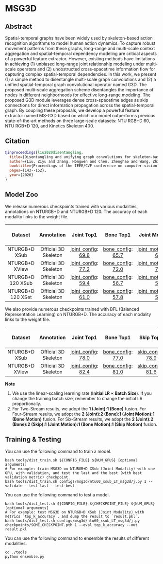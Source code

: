 # MSG3D

## Abstract

Spatial-temporal graphs have been widely used by skeleton-based action recognition algorithms to model human action dynamics. To capture robust movement patterns from these graphs, long-range and multi-scale context aggregation and spatial-temporal dependency modeling are critical aspects of a powerful feature extractor. However, existing methods have limitations in achieving (1) unbiased long-range joint relationship modeling under multi-scale operators and (2) unobstructed cross-spacetime information flow for capturing complex spatial-temporal dependencies. In this work, we present (1) a simple method to disentangle multi-scale graph convolutions and (2) a unified spatial-temporal graph convolutional operator named G3D. The proposed multi-scale aggregation scheme disentangles the importance of nodes in different neighborhoods for effective long-range modeling. The proposed G3D module leverages dense cross-spacetime edges as skip connections for direct information propagation across the spatial-temporal graph. By coupling these proposals, we develop a powerful feature extractor named MS-G3D based on which our model outperforms previous state-of-the-art methods on three large-scale datasets: NTU RGB+D 60, NTU RGB+D 120, and Kinetics Skeleton 400.

## Citation

```BibTeX
@inproceedings{liu2020disentangling,
  title={Disentangling and unifying graph convolutions for skeleton-based action recognition},
  author={Liu, Ziyu and Zhang, Hongwen and Chen, Zhenghao and Wang, Zhiyong and Ouyang, Wanli},
  booktitle={Proceedings of the IEEE/CVF conference on computer vision and pattern recognition},
  pages={143--152},
  year={2020}
}
```

## Model Zoo

We release numerous checkpoints trained with various modalities, annotations on NTURGB+D and NTURGB+D 120. The accuracy of each modality links to the weight file.

| Dataset | Annotation | Joint Top1 | Bone Top1 | Joint Motion Top1 | Bone Motion Top1 | Two-Stream Top1 | Four Stream Top1 |
| :---: | :---: | :---: | :---: | :---: | :---: | :---: | :---: |
| NTURGB+D XSub | Official 3D Skeleton | [joint_config](/configs/msg3d/ntu60_xsub_LT_msg3d/j.py): [69.8](https://drive.google.com/drive/folders/11EwlgF88jADIinH446ARGV8GLzm4wedh?usp=share_link) | [bone_config](/configs/msg3d/ntu60_xsub_LT_msg3d/b.py): [65.7](https://drive.google.com/drive/folders/11EwlgF88jADIinH446ARGV8GLzm4wedh?usp=share_link) | [joint_motion_config](/configs/msg3d/ntu60_xsub_LT_msg3d/jm.py): [66.3](https://drive.google.com/drive/folders/11EwlgF88jADIinH446ARGV8GLzm4wedh?usp=share_link) | [bone_motion_config](/configs/msg3d/ntu60_xsub_LT_msg3d/bm.py): [65.5](https://drive.google.com/drive/folders/11EwlgF88jADIinH446ARGV8GLzm4wedh?usp=share_link) | 72.1 | 74.8 |
| NTURGB+D XView | Official 3D Skeleton | [joint_config](/configs/msg3d/ntu60_xview_LT_msg3d/j.py): [77.2](https://drive.google.com/drive/folders/1qUZJvNwWYzXzowR0rbydxTEakHDLczLL?usp=share_link) | [bone_config](/configs/msg3d/ntu60_xview_LT_msg3d/b.py): [72.0](https://drive.google.com/drive/folders/1qUZJvNwWYzXzowR0rbydxTEakHDLczLL?usp=share_link) | [joint_motion_config](/configs/msg3d/ntu60_xview_LT_msg3d/jm.py): [72.4](https://drive.google.com/drive/folders/1qUZJvNwWYzXzowR0rbydxTEakHDLczLL?usp=share_link) | [bone_motion_config](/configs/msg3d/ntu60_xview_LT_msg3d/bm.py): [68.3](https://drive.google.com/drive/folders/1qUZJvNwWYzXzowR0rbydxTEakHDLczLL?usp=share_link) | 78.4 | 80.9 |
| NTURGB+D 120 XSub | Official 3D Skeleton | [joint_config](/configs/msg3d/ntu120_xsub_LT_msg3d/j.py): [59.4](https://drive.google.com/drive/folders/1qUZJvNwWYzXzowR0rbydxTEakHDLczLL?usp=share_linkh) | [bone_config](/configs/msg3d/ntu120_xsub_LT_msg3d/b.py): [56.7](https://drive.google.com/drive/folders/1qUZJvNwWYzXzowR0rbydxTEakHDLczLL?usp=share_link) | [joint_motion_config](/configs/msg3d/ntu120_xsub_LT_msg3d/jm.py): [56.6](https://drive.google.com/drive/folders/1qUZJvNwWYzXzowR0rbydxTEakHDLczLL?usp=share_link) | [bone_motion_config](/configs/msg3d/ntu120_xsub_LT_msg3d/bm.py): [52.3](https://drive.google.com/drive/folders/1qUZJvNwWYzXzowR0rbydxTEakHDLczLL?usp=share_link) | 61.0 | 62.7 |
| NTURGB+D 120 XSet | Official 3D Skeleton | [joint_config](/configs/msg3d/ntu120_xset_LT_msg3d/j.py): [61.0](https://drive.google.com/drive/folders/16ewnOb3QVen9CJuLzMdupzOyM6PIFlKV?usp=share_link) | [bone_config](/configs/msg3d/ntu120_xset_LT_msg3d/b.py): [57.8](https://drive.google.com/drive/folders/16ewnOb3QVen9CJuLzMdupzOyM6PIFlKV?usp=share_link) | [joint_motion_config](/configs/msg3d/ntu120_xset_LT_msg3d/jm.py): [59.4](https://drive.google.com/drive/folders/16ewnOb3QVen9CJuLzMdupzOyM6PIFlKV?usp=share_link) | [bone_motion_config](/configs/msg3d/ntu120_xset_LT_msg3d/bm.py): [54.6](https://drive.google.com/drive/folders/16ewnOb3QVen9CJuLzMdupzOyM6PIFlKV?usp=share_link) | 62.2 | 64.6 |

We also provide numerous checkpoints trained with BFL (Balanced Representation Learning) on NTURGB+D. The accuracy of each modality links to the weight file.

| Dataset | Annotation | Joint Top1 | Bone Top1 | Skip Top1 | Joint Motion Top1 | Bone Motion Top1 | Skip Motion Top1 | Two-Stream Top1 | Four Stream Top1 | Six Stream Top1|
| :---: | :---: | :---: | :---: | :---: | :---: | :---: | :---: | :---: | :---: | :---: |
| NTURGB+D XSub | Official 3D Skeleton | [joint_config](/configs/msg3d/msg3d_BFL_ntu60_xsub/j.py): [78.0](https://drive.google.com/drive/folders/1wBHSQ15UjUOgGTSnOz9033_U25scN2Fr?usp=share_link) | [bone_config](/configs/msg3d/msg3d_BFL_ntu60_xsub/b.py): [77.0](https://drive.google.com/drive/folders/1wBHSQ15UjUOgGTSnOz9033_U25scN2Fr?usp=share_link) | [skip_config](/configs/msg3d/msg3d_BFL_ntu60_xsub/k.py): [78.9](https://drive.google.com/drive/folders/1wBHSQ15UjUOgGTSnOz9033_U25scN2Fr?usp=share_link) | [joint_motion_config](/configs/msg3d/msg3d_BFL_ntu60_xsub/jm.py): [75.4](https://drive.google.com/drive/folders/1wBHSQ15UjUOgGTSnOz9033_U25scN2Fr?usp=share_link) | [bone_motion_config](/configs/msg3d/msg3d_BFL_ntu60_xsub/bm.py): [73.9](https://drive.google.com/drive/folders/1wBHSQ15UjUOgGTSnOz9033_U25scN2Fr?usp=share_link) | [skip_motion_config](/configs/msg3d/msg3d_BFL_ntu60_xsub/km.py): [73.8](https://drive.google.com/drive/folders/1wBHSQ15UjUOgGTSnOz9033_U25scN2Fr?usp=share_link) | 0 | 81.8 | 82.4 |
| NTURGB+D XView | Official 3D Skeleton | [joint_config](/configs/msg3d/msg3d_BFL_ntu60_xview/j.py): [82.4](https://drive.google.com/drive/folders/1ZmB7cTharS5YpNBk50XRnfhbV__CHU8S?usp=share_link) | [bone_config](/configs/msg3d/msg3d_BFL_ntu60_xview/b.py): [81.0](https://drive.google.com/drive/folders/1ZmB7cTharS5YpNBk50XRnfhbV__CHU8S?usp=share_link) | [skip_config](/configs/msg3d/msg3d_BFL_ntu60_xview/k.py): [81.6](https://drive.google.com/drive/folders/1ZmB7cTharS5YpNBk50XRnfhbV__CHU8S?usp=share_link) | [joint_motion_config](/configs/msg3d/msg3d_BFL_ntu60_xview/jm.py): [79.4](https://drive.google.com/drive/folders/1ZmB7cTharS5YpNBk50XRnfhbV__CHU8S?usp=share_link) | [bone_motion_config](/configs/msg3d/msg3d_BFL_ntu60_xview/bm.py): [77.1](https://drive.google.com/drive/folders/1ZmB7cTharS5YpNBk50XRnfhbV__CHU8S?usp=share_link) | [skip_motion_config](/configs/msg3d/msg3d_BFL_ntu60_xview/km.py): [76.9](https://drive.google.com/drive/folders/1ZmB7cTharS5YpNBk50XRnfhbV__CHU8S?usp=share_link) | 0 | 85.3 | 85.7 |


**Note**

1. We use the linear-scaling learning rate (**Initial LR ∝ Batch Size**). If you change the training batch size, remember to change the initial LR proportionally.
2. For Two-Stream results, we adopt the **1 (Joint):1 (Bone)** fusion. For Four-Stream results, we adopt the **2 (Joint):2 (Bone):1 (Joint Motion):1 (Bone Motion)** fusion. For Six-Stream results, we adopt the **2 (Joint):2 (Bone):2 (Skip):1 (Joint Motion):1 (Bone Motion):1 (Skip Motion)** fusion.


## Training & Testing

You can use the following command to train a model.

```shell
bash tools/dist_train.sh ${CONFIG_FILE} ${NUM_GPUS} [optional arguments]
# For example: train MSG3D on NTURGB+D XSub (Joint Modality) with one GPU, with validation, and test the last and the best (with best validation metric) checkpoint.
bash tools/dist_train.sh configs/msg3d/ntu60_xsub_LT_msg3d/j.py 1 --validate --test-last --test-best
```

You can use the following command to test a model.

```shell
bash tools/dist_test.sh ${CONFIG_FILE} ${CHECKPOINT_FILE} ${NUM_GPUS} [optional arguments]
# For example: test MSG3D on NTURGB+D XSub (Joint Modality) with metrics `top_k_accuracy`, and dump the result to `result.pkl`.
bash tools/dist_test.sh configs/msg3d/ntu60_xsub_LT_msg3d/j.py checkpoints/SOME_CHECKPOINT.pth 1 --eval top_k_accuracy --out result.pkl
```

You can use the following command to ensemble the results of different modalities.
```
cd ./tools
python ensemble.py
```
